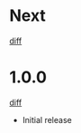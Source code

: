 # Next

[diff](https://github.com/Shinigami92/vite-plugin-ts-nameof/compare/1.0.0...main)

# 1.0.0

[diff](https://github.com/Shinigami92/vite-plugin-ts-nameof/compare/3218a98e52ec662ee126952eefb77d2ee07a8bb0...1.0.0)

- Initial release
